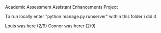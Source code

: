 Academic Assessment Assistant Enhancements Project

To run locally enter "python manage.py runserver" within this folder
i did it


Louis was here (2/9)
Connor was herer (2/9)

